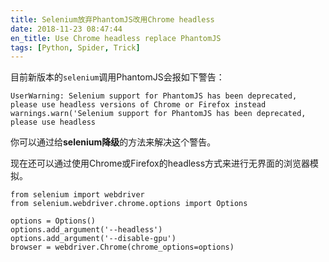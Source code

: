 ```yaml
---
title: Selenium放弃PhantomJS改用Chrome headless
date: 2018-11-23 08:47:44
en_title: Use Chrome headless replace PhantomJS
tags: [Python, Spider, Trick]
---
```


目前新版本的<code>selenium</code>调用PhantomJS会报如下警告：

<pre><code>UserWarning: Selenium support for PhantomJS has been deprecated, please use headless versions of Chrome or Firefox instead warnings.warn('Selenium support for PhantomJS has been deprecated, please use headless
</code></pre>

你可以通过给<strong>selenium降级</strong>的方法来解决这个警告。

现在还可以通过使用Chrome或Firefox的headless方式来进行无界面的浏览器模拟。

<pre><code>from selenium import webdriver
from selenium.webdriver.chrome.options import Options

options = Options()
options.add_argument('--headless')
options.add_argument('--disable-gpu')
browser = webdriver.Chrome(chrome_options=options)
</code></pre>